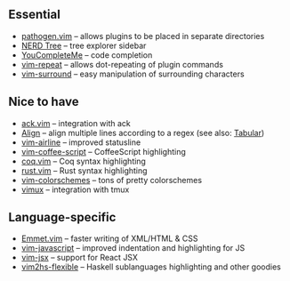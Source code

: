 ## Essential
- [pathogen.vim](https://github.com/tpope/vim-pathogen) – allows plugins to be
  placed in separate directories
- [NERD Tree](https://github.com/scrooloose/nerdtree) – tree explorer sidebar
- [YouCompleteMe](https://valloric.github.io/YouCompleteMe/) – code completion
- [vim-repeat](https://github.com/tpope/vim-repeat) – allows dot-repeating of plugin
  commands
- [vim-surround](https://github.com/tpope/vim-surround) – easy manipulation of
  surrounding characters

## Nice to have
- [ack.vim](https://github.com/mileszs/ack.vim) – integration with ack
- [Align](https://github.com/vim-scripts/Align) – align multiple lines according to
  a regex (see also: [Tabular](https://github.com/godlygeek/tabular))
- [vim-airline](https://github.com/bling/vim-airline) – improved statusline
- [vim-coffee-script](https://github.com/kchmck/vim-coffee-script) – CoffeeScript
  highlighting
- [coq.vim](https://github.com/mgrabovsky/coq.vim) – Coq syntax highlighting
- [rust.vim](https://github.com/rust-lang/rust.vim) – Rust syntax highlighting
- [vim-colorschemes](https://github.com/flazz/vim-colorschemes) – tons of pretty
  colorschemes
- [vimux](https://github.com/benmills/vimux) – integration with tmux

## Language-specific
- [Emmet.vim](https://github.com/mattn/emmet-vim) – faster writing of XML/HTML & CSS
- [vim-javascript](https://github.com/pangloss/vim-javascript) – improved
  indentation and highlighting for JS
- [vim-jsx](https://github.com/mxw/vim-jsx) – support for React JSX
- [vim2hs-flexible](https://github.com/lpil/vim2hs-flexible) – Haskell sublanguages
  highlighting and other goodies

